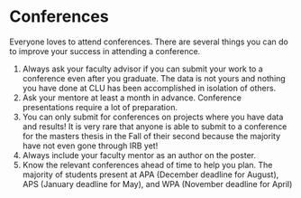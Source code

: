 # Conferences

Everyone loves to attend conferences.  There are several things you can do to improve your success in attending a conference. 

1. Always ask your faculty advisor if you can submit your work to a conference even after you graduate.  The data is not yours and nothing you have done at CLU has been accomplished in isolation of others.  
2. Ask your mentore at least a month in advance.  Conference presentations require a lot of preparation.
3. You can only submit for conferences on projects where you have data and results!  It is very rare that anyone is able to submit to a conference for the masters thesis in the Fall of their second because the majority have not even gone through IRB yet!
4. Always include your faculty mentor as an author on the poster.
5. Know the relevant conferences ahead of time to help you plan.  The majority of students present at APA (December deadline for August), APS (January deadline for May), and WPA (November deadline for April)
